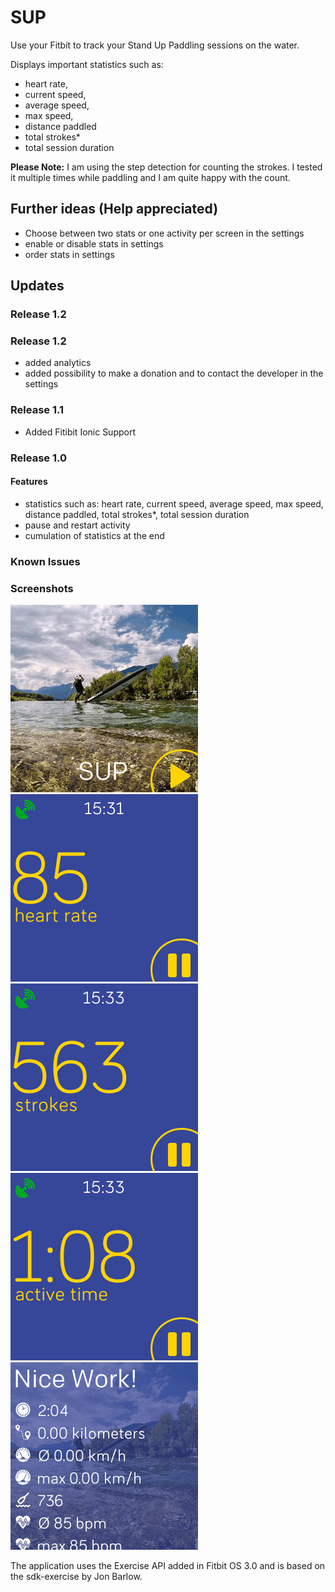 # SUP

Use your Fitbit to track your Stand Up Paddling sessions on the water.

Displays important statistics such as:
- heart rate,
- current speed,
- average speed,
- max speed,
- distance paddled
- total strokes*
- total session duration

**Please Note:**
I am using the step detection for counting the strokes. I tested it multiple times while paddling and I am quite happy with the count.

## Further ideas (Help appreciated)
- Choose between two stats or one activity per screen in the settings
- enable or disable stats in settings
- order stats in settings

## Updates
### Release 1.2


### Release 1.2
- added analytics
- added possibility to make a donation and to contact the developer in the settings

### Release 1.1
- Added Fitibit Ionic Support

### Release 1.0
#### Features
- statistics such as: heart rate, current speed, average speed, max speed, distance paddled, total strokes*, total session duration
- pause and restart activity
- cumulation of statistics at the end

### Known Issues

### Screenshots
![screenshot](/screenshots/versa-1.png)
![screenshot](/screenshots/versa-2.png)
![screenshot](/screenshots/versa-3.png)
![screenshot](/screenshots/versa-4.png)
![screenshot](/screenshots/versa-5.png)

The application uses the Exercise API added in Fitbit OS 3.0 and is based on the sdk-exercise by Jon Barlow.

